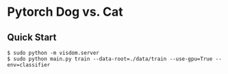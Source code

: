 # Pytorch Dog vs. Cat

## Quick Start

```
$ sudo python -m visdom.server
$ sudo python main.py train --data-root=./data/train --use-gpu=True --env=classifier
```